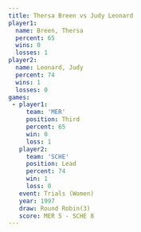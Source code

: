```yaml
---
title: Thersa Breen vs Judy Leonard
player1:             
  name: Breen, Thersa
  percent: 65        
  wins: 0            
  losses: 1          
player2:             
  name: Leonard, Judy
  percent: 74        
  wins: 1            
  losses: 0          
games:
 - player1:         
     team: 'MER'    
     position: Third
     percent: 65    
     win: 0         
     loss: 1        
   player2:        
     team: 'SCHE'  
     position: Lead
     percent: 74   
     win: 1        
     loss: 0       
   event: Trials (Women)
   year: 1997           
   draw: Round Robin(3) 
   score: MER 5 - SCHE 8
---
```

